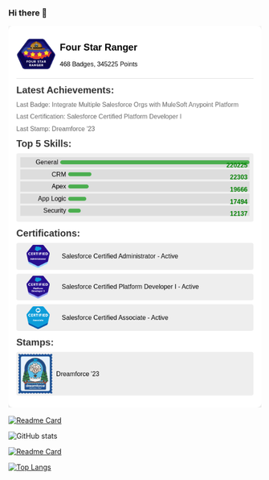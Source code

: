 ### Hi there 👋

<!--TH_Stats:start-->
![Trailhead-Stats](images/TScard.png)
<!--TH_Stats:end-->

[![Readme Card](https://github-readme-stats.vercel.app/api/pin/?username=MarekOleksik&repo=Camp-Apex-Green-Guardian)](https://github.com/MarekOleksik/Camp-Apex-Green-Guardian)

![GitHub stats](https://github-readme-stats.vercel.app/api?username=MarekOleksik&show_icons=true&theme=radical&count-private=true)

[![Readme Card](https://github-readme-stats.vercel.app/api/pin/?username=MarekOleksik&repo=Warcaby)](https://github.com/MarekOleksik/Warcaby)

[![Top Langs](https://github-readme-stats.vercel.app/api/top-langs/?username=MarekOleksik&layout=pie&count-private=true)](https://github.com/MarekOleksik/github-readme-stats)

<!--
**MarekOleksik/MarekOleksik** is a ✨ _special_ ✨ repository because its `README.md` (this file) appears on your GitHub profile.

Here are some ideas to get you started:

- 🔭 I’m currently working on ...
- 🌱 I’m currently learning ...
- 👯 I’m looking to collaborate on ...
- 🤔 I’m looking for help with ...
- 💬 Ask me about ...
- 📫 How to reach me: ...
- 😄 Pronouns: ...
- ⚡ Fun fact: ...
-->
